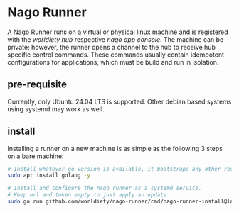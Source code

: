 # Nago Runner

A Nago Runner runs on a virtual or physical linux machine and is registered with the _worldiety hub_ respective _nago app console_.
The machine can be private; however, the runner opens a channel to the hub to receive hub specific control commands.
These commands usually contain idempotent configurations for applications, which must be build and run in isolation.

## pre-requisite

Currently, only Ubuntu 24.04 LTS is supported. Other debian based systems using systemd may work as well. 

## install

Installing a runner on a new machine is as simple as the following 3 steps on a bare machine:

```bash
# Install whatever go version is available, it bootstraps any other required go compiler versions
sudo apt install golang -y

# Install and configure the nago runner as a systemd service. 
# Keep url and token empty to just apply an update
sudo go run github.com/worldiety/nago-runner/cmd/nago-runner-install@latest -url=http://localhost:3000 -token=1234 
```
